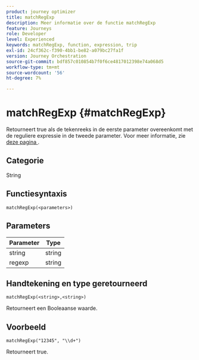 ```yaml
---
product: journey optimizer
title: matchRegExp
description: Meer informatie over de functie matchRegExp
feature: Journeys
role: Developer
level: Experienced
keywords: matchRegExp, function, expression, trip
exl-id: 24cf362c-f390-4bb1-be82-a079bc27fa1f
version: Journey Orchestration
source-git-commit: bdf857c010854b7f0f6ce4817012398e74a068d5
workflow-type: tm+mt
source-wordcount: '56'
ht-degree: 7%

---
```


# matchRegExp {#matchRegExp}

Retourneert true als de tekenreeks in de eerste parameter overeenkomt met de reguliere expressie in de tweede parameter. Voor meer informatie, zie [&#x200B; deze pagina &#x200B;](https://docs.oracle.com/javase/7/docs/api/java/util/regex/Pattern.html).

## Categorie

String

## Functiesyntaxis

`matchRegExp(<parameters>)`

## Parameters

| Parameter | Type |
|--- |--- |
| string | string |
| regexp | string |

## Handtekening en type geretourneerd

`matchRegExp(<string>,<string>)`

Retourneert een Booleaanse waarde.

## Voorbeeld

`matchRegExp("12345", "\\d+")`

Retourneert true.
